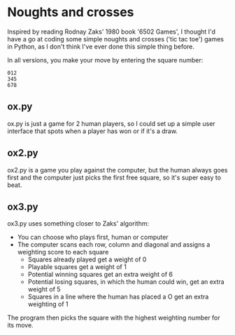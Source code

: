 # Noughts and crosses

Inspired by reading Rodnay Zaks' 1980 book '6502 Games', I thought I'd have a go at coding some simple noughts and crosses ('tic tac toe') games in Python, as I don't think I've ever done this simple thing before.

In all versions, you make your move by entering the square number:
```
012
345
678
```

## ox.py

ox.py is just a game for 2 human players, so I could set up a simple user interface that spots when a player has won or if it's a draw.



## ox2.py

ox2.py is a game you play against the computer, but the human always goes first and the computer just picks the first free square, so it's super easy to beat.

## ox3.py

ox3.py uses something closer to Zaks' algorithm:

- You can choose who plays first, human or computer
- The computer scans each row, column and diagonal and assigns a weighting score to each square
  - Squares already played get a weight of 0
  - Playable squares get a weight of 1
  - Potential winning squares get an extra weight of 6
  - Potential losing squares, in which the human could win, get an extra weight of 5
  - Squares in a line where the human has placed a O get an extra weighting of 1

The program then picks the square with the highest weighting number for its move.
